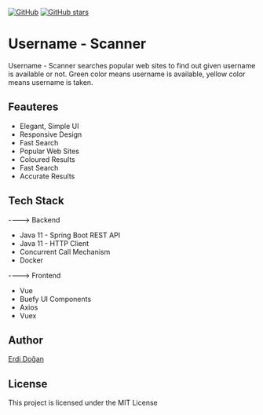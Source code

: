 [![GitHub](https://img.shields.io/github/license/erdidogan/username-scanner?color=orange)](https://github.com/erdidogan/username-scanner/blob/master/LICENSE)
[![GitHub stars](https://img.shields.io/github/stars/paulschwarz/spring-dotenv?color=yellowgreen)](https://github.com/erdidogan/username-scanner/stargazers)
# Username - Scanner

Username - Scanner searches popular web sites to find out given username is available or not. 
Green color means username is available, yellow color means username is taken.

## Feauteres

* Elegant, Simple UI
* Responsive Design
* Fast Search
* Popular Web Sites
* Coloured Results
* Fast Search
* Accurate Results

## Tech Stack

----> Backend
* Java 11 - Spring Boot REST API
* Java 11 - HTTP Client
* Concurrent Call Mechanism
* Docker

----> Frontend
* Vue
* Buefy UI Components
* Axios
* Vuex

## Author

[Erdi Doğan](https://www.linkedin.com/in/doganerdi)


## License

This project is licensed under the MIT License 


